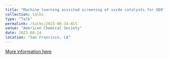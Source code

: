 ```yaml
---
title: "Machine learning assisted screening of oxide catalysts for OER"
collection: talks
type: "Talk"
permalink: /talks/2023-08-14-ACS
venue: "American Chemical Society"
date: 2023-08-14
location: "San Francisco, CA"
---
```


[More information here](http://CifLord.github.io/files/talks/ACS_San_Francisco_08142023.pdf)
